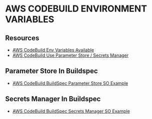 # AWS CODEBUILD ENVIRONMENT VARIABLES

## Resources

- [AWS CodeBuild Env Variables Available](https://docs.aws.amazon.com/codebuild/latest/userguide/build-env-ref-env-vars.html)
- [AWS CodeBuild Use Parameter Store / Secrets Manager](https://docs.aws.amazon.com/codebuild/latest/userguide/build-spec-ref.html#build-spec-ref-syntax)

## Parameter Store In Buildspec

- [AWS CodeBuild BuildSpec Parameter Store SO Example](https://stackoverflow.com/questions/59117170/passing-ssm-parameters-to-codebuild-project-securely)

## Secrets Manager In Buildspec

- [AWS CodeBuild BuildSpec Secrets Manager SO Example](https://stackoverflow.com/questions/59117170/passing-ssm-parameters-to-codebuild-project-securely)
